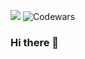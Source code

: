 ![](https://komarev.com/ghpvc/?username=mmetyolkin)
![Codewars](https://github.r2v.ch/codewars?user=m.metyolkin&stroke=COLOR)

### Hi there 👋

<!--
**mmetyolkin/mmetyolkin** is a ✨ _special_ ✨ repository because its `README.md` (this file) appears on your GitHub profile.

Here are some ideas to get you started:

- 🔭 I’m currently working on ...
- 🌱 I’m currently learning ...
- 👯 I’m looking to collaborate on ...
- 🤔 I’m looking for help with ...
- 💬 Ask me about ...
- 📫 How to reach me: ...
- 😄 Pronouns: ...
- ⚡ Fun fact: ...
-->
